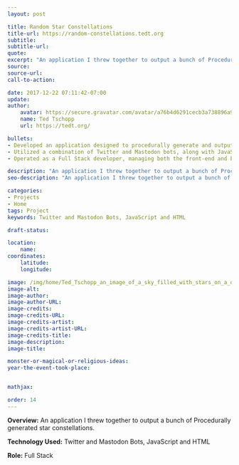 ```yaml
---
layout: post

title: Random Star Constellations
title-url: https://random-constellations.tedt.org
subtitle:
subtitle-url:
quote:
excerpt: "An application I threw together to output a bunch of Procedurally generated star constellations."
source:
source-url:
call-to-action:

date: 2017-12-22 07:11:42-07:00
update:
author:
    avatar: https://secure.gravatar.com/avatar/a76b4d6291cecb3a738896a971bfb903?s=512&d=mp&r=g
    name: Ted Tschopp
    url: https://tedt.org/

bullets:
- Developed an application designed to procedurally generate and output a series of star constellations, showcasing the ability to quickly create engaging digital content.
- Utilized a combination of Twitter and Mastodon bots, along with JavaScript and HTML, to automate and disseminate the generated constellations across social platforms.
- Operated as a Full Stack developer, managing both the front-end and back-end development processes to bring the creative concept to fruition.

description: "An application I threw together to output a bunch of Procedurally generated star constellations."
seo-description: "An application I threw together to output a bunch of Procedurally generated star constellations."

categories: 
- Projects
- Home
tags: Project
keywords: Twitter and Mastodon Bots, JavaScript and HTML

draft-status:

location:
    name:
coordinates:
    latitude:
    longitude:

image: /img/home/Ted_Tschopp_an_image_of_a_sky_filled_with_stars_on_a_dark_night.jpg
image-alt:
image-author:
image-author-URL:
image-credits:
image-credits-URL:
image-credits-artist:
image-credits-artist-URL:
image-credits-title:
image-description:
image-title:

monster-or-magical-or-religious-ideas:
year-the-event-took-place:


mathjax:

order: 14
---
```


**Overview:** An application I threw together to output a bunch of Procedurally generated star constellations.

**Technology Used:** Twitter and Mastodon Bots, JavaScript and HTML

**Role:** Full Stack
